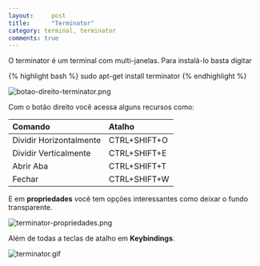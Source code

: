 ```yaml
---
layout:     post
title:      "Terminator"
category: terminal, terminator
comments: true
---
```


O terminator é um terminal com multi-janelas. Para instalá-lo basta digitar

{% highlight bash %}
sudo apt-get install terminator
{% endhighlight %}

<img src="{{ site.baseurl }}/images/botao-direito-terminator.png" alt="botao-direito-terminator.png">

Com o botão direito você acessa alguns recursos como:

| Comando                 | Atalho       |
| :-----------------------| :----------- |
| Dividir Horizontalmente | CTRL+SHIFT+O |
| Dividir Verticalmente   | CTRL+SHIFT+E |
| Abrir Aba               | CTRL+SHIFT+T |
| Fechar                  | CTRL+SHIFT+W |

E em **propriedades** você tem opções interessantes como deixar o fundo transparente.

<img src="{{ site.baseurl }}/images/terminator-propriedades.png" alt="terminator-propriedades.png">

Além de todas a teclas de atalho em **Keybindings**.

<img src="{{ site.baseurl }}/images/terminator.gif" alt="terminator.gif">

